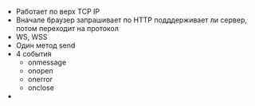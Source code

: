 * Работает по верх TCP IP
* Вначале браузер запрашивает по HTTP подддерживает ли сервер, потом переходит на протокол
* WS, WSS
* Один метод send
* 4 события
    * onmessage
    * onopen
    * onerror
    * onclose
* 